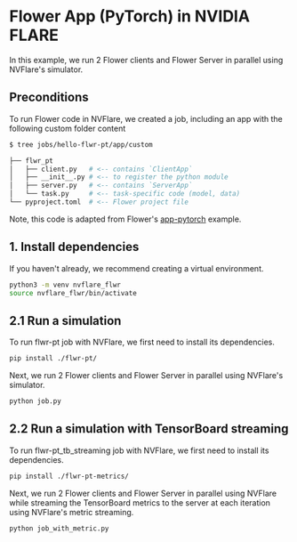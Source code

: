 # Flower App (PyTorch) in NVIDIA FLARE

In this example, we run 2 Flower clients and Flower Server in parallel using NVFlare's simulator.

## Preconditions

To run Flower code in NVFlare, we created a job, including an app with the following custom folder content 
```bash
$ tree jobs/hello-flwr-pt/app/custom

├── flwr_pt
│   ├── client.py   # <-- contains `ClientApp`
│   ├── __init__.py # <-- to register the python module
│   ├── server.py   # <-- contains `ServerApp`
│   └── task.py     # <-- task-specific code (model, data)
└── pyproject.toml  # <-- Flower project file
```
Note, this code is adapted from Flower's [app-pytorch](https://github.com/adap/flower/tree/main/examples/app-pytorch) example.

## 1. Install dependencies
If you haven't already, we recommend creating a virtual environment.
```bash
python3 -m venv nvflare_flwr
source nvflare_flwr/bin/activate
```

## 2.1 Run a simulation

To run flwr-pt job with NVFlare, we first need to install its dependencies.
```bash
pip install ./flwr-pt/
```

Next, we run 2 Flower clients and Flower Server in parallel using NVFlare's simulator.
```bash
python job.py
```

## 2.2 Run a simulation with TensorBoard streaming

To run flwr-pt_tb_streaming job with NVFlare, we first need to install its dependencies.
```bash
pip install ./flwr-pt-metrics/
```

Next, we run 2 Flower clients and Flower Server in parallel using NVFlare while streaming 
the TensorBoard metrics to the server at each iteration using NVFlare's metric streaming.

```bash
python job_with_metric.py
```
